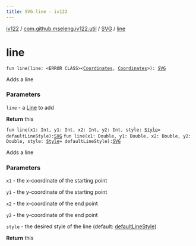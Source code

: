 ```yaml
---
title: SVG.line - iv122
---
```


[iv122](../../index.md) / [com.github.mseleng.iv122.util](../index.md) / [SVG](index.md) / [line](.)

# line

`fun line(line: <ERROR CLASS><`[`Coordinates`](../-coordinates/index.md)`, `[`Coordinates`](../-coordinates/index.md)`>): `[`SVG`](index.md)

Adds a line

### Parameters

`line` - a [Line](../-line.md) to add

**Return**
this

`fun line(x1: Int, y1: Int, x2: Int, y2: Int, style: `[`Style`](../-style/index.md)` = defaultLineStyle): `[`SVG`](index.md)
`fun line(x1: Double, y1: Double, x2: Double, y2: Double, style: `[`Style`](../-style/index.md)` = defaultLineStyle): `[`SVG`](index.md)

Adds a line

### Parameters

`x1` - the x-coordinate of the starting point

`y1` - the y-coordinate of the starting point

`x2` - the x-coordinate of the end point

`y2` - the y-coordinate of the end point

`style` - the desired style of the line (default: [defaultLineStyle](../default-line-style.md))

**Return**
this

